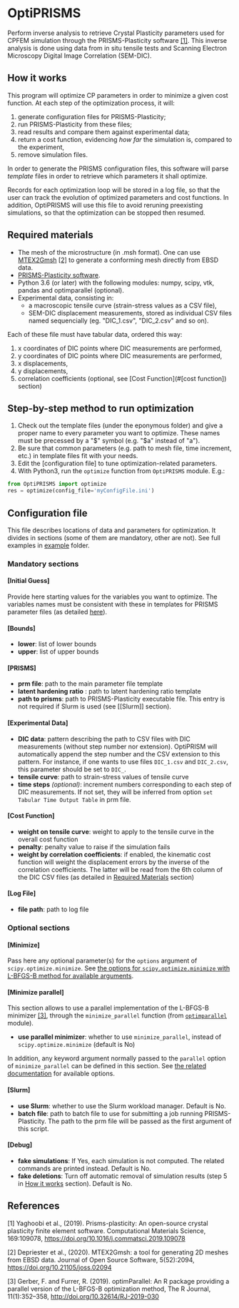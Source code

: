 # OptiPRISMS

Perform inverse analysis to retrieve Crystal Plasticity parameters used for CPFEM simulation through the PRISMS-Plasticity software [[1]](#prisms). This inverse analysis is done using data from in situ tensile tests and Scanning Electron Microscopy Digital Image Correlation (SEM-DIC).

## How it works

This program will optimize CP parameters in order to minimize a given cost function. At each step of the optimization process, it will:

1. generate configuration files for PRISMS-Plasticity;
2. run PRISMS-Plasticity from these files;
3. read results and compare them against experimental data;
4. return a cost function, evidencing *how far* the simulation is, compared to the experiment,
5. remove simulation files.

In order to generate the PRISMS configuration files, this software will parse *template* files in order to retrieve which parameters it shall optimize.

Records for each optimization loop will be stored in a log file, so that the user can track the evolution of optimized parameters and cost functions. In addition, OptiPRISMS will use this file to avoid reruning preexisting simulations, so that the optimization can be stopped then resumed.

## Required materials

- The mesh of the microstructure (in .msh format). One can use [MTEX2Gmsh](https://github.com/DorianDepriester/MTEX2Gmsh/blob/master/MTEX2prisms/MTEX2PRISMS.pdf) [[2]](#mtex2gmsh) to generate a conforming mesh directly from EBSD data.
- [PRISMS-Plasticity software](https://github.com/prisms-center/plasticity).
- Python 3.6 (or later) with the following modules: numpy, scipy, vtk, pandas and optimparallel (optional).
- Experimental data, consisting in:
    - a macroscopic tensile curve (strain-stress values as a CSV file),
	- SEM-DIC displacement measurements, stored as individual CSV files named sequencially (eg. "DIC_1.csv", "DIC_2.csv" and so on).
	
Each of these file must have tabular data, ordered this way:
1. x coordinates of DIC points where DIC measurements are performed,
2. y coordinates of DIC points where DIC measurements are performed,
3. x displacements,
4. y displacements,
5. correlation coefficients (optional, see [Cost Function](#[cost function]) section)

## Step-by-step method to run optimization

1. Check out the template files (under the eponymous folder) and give a proper name to every parameter you want to optimize. These names must be precessed by a "$" symbol (e.g. "$a" instead of "a").
2. Be sure that common parameters (e.g. path to mesh file, time increment, etc.) in template files fit with your needs.
3. Edit the [configuration file] to tune optimization-related parameters.
4. With Python3, run the `optimize` function from `OptiPRISMS` module. E.g.:
```python
from OptiPRISMS import optimize
res = optimize(config_file='myConfigFile.ini')
```

## Configuration file

This file describes locations of data and parameters for optimization. It divides in sections (some of them are mandatory, other are not).
See full examples in [example](example) folder.

### Mandatory sections
#### [Initial Guess]

Provide here starting values for the variables you want to optimize. The variables names must be consistent with these in templates for PRISMS parameter files (as detailed [here](#step-by-step-method-to-run-optimization)).

#### [Bounds]

- **lower**: list of lower bounds
- **upper**: list of upper bounds

#### [PRISMS]

- **prm file**: path to the main parameter file template
- **latent hardening ratio** : path to latent hardening ratio template
- **path to prisms**: path to PRISMS-Plasticity executable file. This entry is not required if Slurm is used (see [\[Slurm\]] section).

#### [Experimental Data]

- **DIC data**: pattern describing the path to CSV files with DIC measurements (without step number nor extension). OptiPRISM will automatically 
append the step number and the CSV extension to this pattern. For instance,
if one wants to use files ``DIC_1.csv`` and ``DIC_2.csv``, this parameter should be
set to ``DIC_``.
- **tensile curve**: path to strain-stress values of tensile curve
- **time steps** *(optional)*: increment numbers corresponding to each step of DIC measurements. If not set, they will 
be inferred from option `set Tabular Time Output Table` in prm file.

#### [Cost Function]

- **weight on tensile curve**: weight to apply to the tensile curve in the overall cost function
- **penalty**: penalty value to raise if the simulation fails
- **weight by correlation coefficients**: if enabled, the kinematic cost function will weight the 
displacement errors by the inverse of the correlation coefficients. The latter will
be read from the 6th column of the DIC CSV files (as detailed in [Required Materials](#required-materials) section)

#### [Log File]

- **file path**: path to log file

### Optional sections

#### [Minimize]

Pass here any optional parameter(s) for the ``options`` argument of `scipy.optimize.minimize`. See [the options for ``scipy.optimize.minimize`` with L-BFGS-B method for available arguments](https://docs.scipy.org/doc/scipy/reference/optimize.minimize-lbfgsb.html#optimize-minimize-lbfgsb).

#### [Minimize parallel]

This section allows to use a parallel implementation of the L-BFGS-B minimizer [[3]](#optim_parallel), through the ``minimize_parallel`` function (from [``optimparallel``](https://github.com/florafauna/optimParallel-python) module).

- **use parallel minimizer**: whether to use `minimize_parallel`, instead of `scipy.optimize.minimize` (default is No)

In addition, any keyword argument normally passed to the `parallel` option of `minimize_parallel` can be defined in this section. See [the related documentation](https://github.com/florafauna/optimParallel-python/blob/8bf622be1431ba10fef1d795521a2b1d86307c9d/src/optimparallel.py#L170) for available options.

#### [Slurm]

- **use Slurm**: whether to use the Slurm workload manager. Default is No.
- **batch file**: path to batch file to use for submitting a job running PRISMS-Plasticity. The path to the prm file will be passed as the first argument of this script.

#### [Debug]

- **fake simulations**: If Yes, each simulation is not computed. The related commands are printed instead. Default is No.
- **fake deletions**: Turn off automatic removal of simulation results (step 5 in [How it works](#how-it-works) section). Default is No.

## References
<a id="prisms">[1]</a> Yaghoobi et al., (2019). Prisms-plasticity: An open-source crystal plasticity finite element software. Computational Materials Science, 169:109078, https://doi.org/10.1016/j.commatsci.2019.109078

<a id="mtex2gmsh">[2]</a> Depriester et al., (2020). MTEX2Gmsh: a tool for generating 2D meshes from EBSD data. Journal of Open Source Software, 5(52):2094, https://doi.org/10.21105/joss.02094

<a id="optim_parallel">[3]</a> Gerber, F. and Furrer, R. (2019). optimParallel: An R package providing a parallel version of the L-BFGS-B optimization method, The R Journal, 11(1):352–358, http://doi.org/10.32614/RJ-2019-030